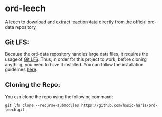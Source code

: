 # ord-leech
A leech to download and extract reaction data directly from the official ord-data repository.

## Git LFS:
Because the ord-data repository handles large data files, it requires the usage of [Git LFS](https://git-lfs.github.com/). 
Thus, in order for this project to work, before cloning anything, you need to have it installed. 
You can follow the installation guidelines [here](https://github.com/git-lfs/git-lfs/wiki/Installation).

## Cloning the Repo:
You can clone the repo using the following command:

`git lfs clone --recurse-submodules https://github.com/hasic-haris/ord-leech.git`